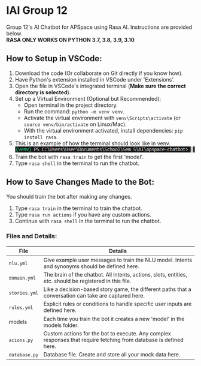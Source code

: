 # IAI Group 12

Group 12's AI Chatbot for APSpace using Rasa AI. Instructions are provided below.  
**RASA ONLY WORKS ON PYTHON 3.7, 3.8, 3.9, 3.10**

## How to Setup in VSCode:

1. Download the code (Or collaborate on Git directly if you know how).
2. Have Python's extension installed in VSCode under 'Extensions'.
3. Open the file in VSCode's integrated terminal (**Make sure the correct directory is selected**). 
4. Set up a Virtual Environment (Optional but Recommended):
   - Open terminal in the project directory.
   - Run the command: `python -m venv venv`.
   - Activate the virtual environment with `venv\Scripts\activate` (or `source venv/bin/activate` on Linux/Mac).
   - With the virtual environment activated, install dependencies: `pip install rasa`.
5. This is an example of how the terminal should look like in venv.
   ![Example Image](images/example.png)
6. Train the bot with `rasa train` to get the first 'model'. 
7. Type `rasa shell` in the terminal to run the chatbot.

## How to Save Changes Made to the Bot:
You should train the bot after making any changes.
1. Type `rasa train` in the terminal to train the chatbot.
2. Type `rasa run actions` if you have any custom actions.
3. Continue with `rasa shell` in the terminal to run the chatbot.


### Files and Details:

| File         | Details                                      |
| ------------ | -------------------------------------------- |
| `nlu.yml`     | Give example user messages to train the NLU model. Intents and synonyms should be defined here.  |
| `domain.yml`  | The brain of the chatbot. All intents, actions, slots, entities, etc. should be registered in this file. |
| `stories.yml`  | Like a decision-based story game, the different paths that a conversation can take are captured here. |
| `rules.yml`  | Explicit rules or conditions to handle specific user inputs are defined here.  |
| models  | Each time you train the bot it creates a new 'model' in the models folder. |
| `acions.py`  | Custom actions for the bot to execute. Any complex responses that require fetching from database is defined here. |
| `database.py`  | Database file. Create and store all your mock data here. |